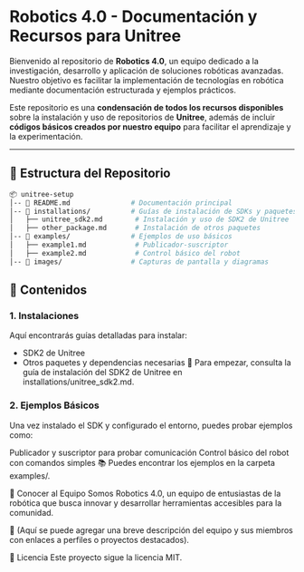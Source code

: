 # Robotics 4.0 - Documentación y Recursos para Unitree  

Bienvenido al repositorio de **Robotics 4.0**, un equipo dedicado a la investigación, desarrollo y aplicación de soluciones robóticas avanzadas. Nuestro objetivo es facilitar la implementación de tecnologías en robótica mediante documentación estructurada y ejemplos prácticos.  

Este repositorio es una **condensación de todos los recursos disponibles** sobre la instalación y uso de repositorios de **Unitree**, además de incluir **códigos básicos creados por nuestro equipo** para facilitar el aprendizaje y la experimentación.  

---

## 📁 Estructura del Repositorio  

```bash
📦 unitree-setup  
│-- 📄 README.md               # Documentación principal  
│-- 📂 installations/          # Guías de instalación de SDKs y paquetes  
│   ├── unitree_sdk2.md        # Instalación y uso de SDK2 de Unitree  
│   ├── other_package.md       # Instalación de otros paquetes  
│-- 📂 examples/               # Ejemplos de uso básicos  
│   ├── example1.md            # Publicador-suscriptor  
│   ├── example2.md            # Control básico del robot  
│-- 📂 images/                 # Capturas de pantalla y diagramas  
```
## 📌 Contenidos
### 1. Instalaciones
Aquí encontrarás guías detalladas para instalar:

- SDK2 de Unitree
- Otros paquetes y dependencias necesarias
📍 Para empezar, consulta la guía de instalación del SDK2 de Unitree en installations/unitree_sdk2.md.

### 2. Ejemplos Básicos 
Una vez instalado el SDK y configurado el entorno, puedes probar ejemplos como:

Publicador y suscriptor para probar comunicación
Control básico del robot con comandos simples
📚 Puedes encontrar los ejemplos en la carpeta examples/.



🤝 Conocer al Equipo
Somos Robotics 4.0, un equipo de entusiastas de la robótica que busca innovar y desarrollar herramientas accesibles para la comunidad.

📌 (Aquí se puede agregar una breve descripción del equipo y sus miembros con enlaces a perfiles o proyectos destacados).


📜 Licencia
Este proyecto sigue la licencia MIT.




